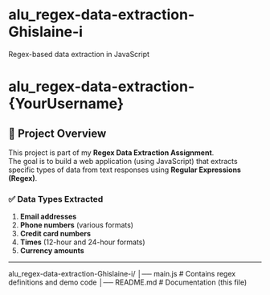 # alu_regex-data-extraction-Ghislaine-i
Regex-based data extraction in JavaScript
# alu_regex-data-extraction-{YourUsername}

## 📌 Project Overview
This project is part of my **Regex Data Extraction Assignment**.  
The goal is to build a web application (using JavaScript) that extracts specific types of data from text responses using **Regular Expressions (Regex)**.

### ✅ Data Types Extracted
1. **Email addresses**  
2. **Phone numbers** (various formats)  
3. **Credit card numbers**  
4. **Times** (12-hour and 24-hour formats)  
5. **Currency amounts**  

---

alu_regex-data-extraction-Ghislaine-i/
│── main.js       # Contains regex definitions and demo code
│── README.md      # Documentation (this file)
